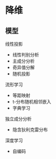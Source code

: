 # 降维

## 模型
线性投影
- 线性判别分析
- 主成分分析
- 奇异值分解
- 随机投影

流形学习
- 等距映射
- t-分布随机相邻嵌入
- 字典学习

独立成分分析
- 隐含狄利克雷分布

深度学习
- 自编码
